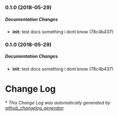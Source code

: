 ### 0.1.0 (2018-05-29)

##### Documentation Changes

* **init:**  test docs something i dont know (78c4b437)

### 0.1.0 (2018-05-29)

##### Documentation Changes

* **init:**  test docs something i dont know (78c4b437)

# Change Log



\* *This Change Log was automatically generated by [github_changelog_generator](https://github.com/skywinder/Github-Changelog-Generator)*